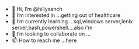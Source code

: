 - 👋 Hi, I’m @hillysanch
- 👀 I’m interested in ...getting out of healthcare
- 🌱 I’m currently learning ...sql,windows server,lenix server,bash,powershell....also i'm 
- 💞️ I’m looking to collaborate on ...
- 📫 How to reach me ...here

<!---
hillysanch/hillysanch is a ✨ special ✨ repository because its `README.md` (this file) appears on your GitHub profile.
You can click the Preview link to take a look at your changes.
--->

